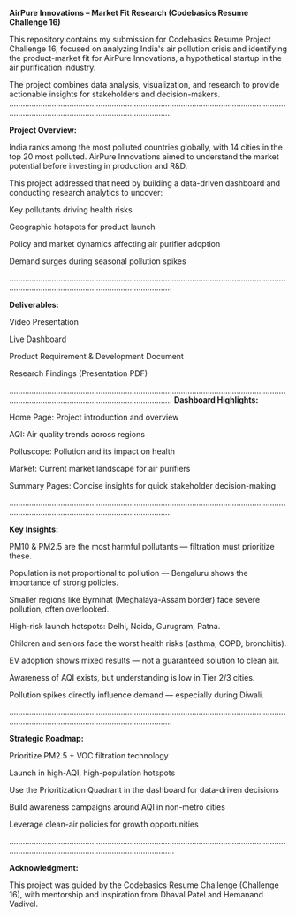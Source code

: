 **AirPure Innovations – Market Fit Research (Codebasics Resume Challenge 16)**

This repository contains my submission for Codebasics Resume Project Challenge 16, focused on analyzing India's air pollution crisis and identifying the product-market fit for AirPure Innovations, a hypothetical startup in the air purification industry.

The project combines data analysis, visualization, and research to provide actionable insights for stakeholders and decision-makers.
.....................................................................................................................................................................................................

**Project Overview:**

India ranks among the most polluted countries globally, with 14 cities in the top 20 most polluted. AirPure Innovations aimed to understand the market potential before investing in production and R&D.

This project addressed that need by building a data-driven dashboard and conducting research analytics to uncover:

Key pollutants driving health risks

Geographic hotspots for product launch

Policy and market dynamics affecting air purifier adoption

Demand surges during seasonal pollution spikes

.....................................................................................................................................................................................................

**Deliverables:**

Video Presentation

Live Dashboard

Product Requirement & Development Document

Research Findings (Presentation PDF)

.....................................................................................................................................................................................................
**Dashboard Highlights:**

Home Page: Project introduction and overview

AQI: Air quality trends across regions

Polluscope: Pollution and its impact on health

Market: Current market landscape for air purifiers

Summary Pages: Concise insights for quick stakeholder decision-making

.....................................................................................................................................................................................................

**Key Insights:**

PM10 & PM2.5 are the most harmful pollutants — filtration must prioritize these.

Population is not proportional to pollution — Bengaluru shows the importance of strong policies.

Smaller regions like Byrnihat (Meghalaya-Assam border) face severe pollution, often overlooked.

High-risk launch hotspots: Delhi, Noida, Gurugram, Patna.

Children and seniors face the worst health risks (asthma, COPD, bronchitis).

EV adoption shows mixed results — not a guaranteed solution to clean air.

Awareness of AQI exists, but understanding is low in Tier 2/3 cities.

Pollution spikes directly influence demand — especially during Diwali.

.....................................................................................................................................................................................................

**Strategic Roadmap:**

Prioritize PM2.5 + VOC filtration technology

Launch in high-AQI, high-population hotspots

Use the Prioritization Quadrant in the dashboard for data-driven decisions

Build awareness campaigns around AQI in non-metro cities

Leverage clean-air policies for growth opportunities

......................................................................................................................................................................................................

**Acknowledgment:**

This project was guided by the Codebasics Resume Challenge (Challenge 16), with mentorship and inspiration from Dhaval Patel and Hemanand Vadivel.
